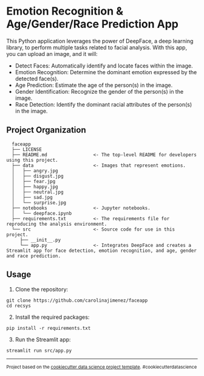 Emotion Recognition & Age/Gender/Race Prediction App
==============================

This Python application leverages the power of DeepFace, a deep learning library, to perform multiple tasks related to facial analysis. With this app, you can upload an image, and it will:

* Detect Faces: Automatically identify and locate faces within the image.
* Emotion Recognition: Determine the dominant emotion expressed by the detected face(s).
* Age Prediction: Estimate the age of the person(s) in the image.
* Gender Identification: Recognize the gender of the person(s) in the image.
* Race Detection: Identify the dominant racial attributes of the person(s) in the image.

Project Organization
------------

      faceapp
      ├── LICENSE
      ├── README.md                 <- The top-level README for developers using this project.
      ├── data                      <- Images that represent emotions.
      │   ├── angry.jpg
      │   ├── disgust.jpg
      │   ├── fear.jpg
      │   ├── happy.jpg
      │   ├── neutral.jpg
      │   ├── sad.jpg
      │   └── surprise.jpg
      ├── notebooks                 <- Jupyter notebooks.
      │   └── deepface.ipynb
      ├── requirements.txt          <- The requirements file for reproducing the analysis environment.
      └── src                       <- Source code for use in this project.
         ├── __init__.py
         └── app.py                 <- Integrates DeepFace and creates a Streamlit app for face detection, emotion recognition, and age, gender and race prediction.

Usage
------------

1. Clone the repository:
```
git clone https://github.com/carolinajimenez/faceapp
cd recsys
```

2. Install the required packages:
```
pip install -r requirements.txt
```

3. Run the Streamlit app:
```
streamlit run src/app.py
```

--------

<p><small>Project based on the <a target="_blank" href="https://drivendata.github.io/cookiecutter-data-science/">cookiecutter data science project template</a>. #cookiecutterdatascience</small></p>
